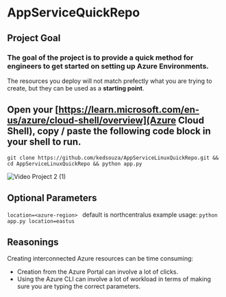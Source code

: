 # AppServiceQuickRepo

## Project Goal
### The goal of the project is to provide a __**quick**__ method for engineers to get started on setting up Azure Environments.

The resources you deploy will not match prefectly what you are trying to create, but they can be used as a **starting point**. 


## Open your [https://learn.microsoft.com/en-us/azure/cloud-shell/overview](Azure Cloud Shell), copy / paste the following code block in your shell to run. 
```
git clone https://github.com/kedsouza/AppServiceLinuxQuickRepo.git && cd AppServiceLinuxQuickRepo && python app.py
```
![Video Project 2 (1)](https://github.com/user-attachments/assets/a46b623a-b8c2-4313-8e32-fd4273c4693f)

## Optional Parameters
`location=<azure-region> ` default is northcentralus
example usage: `python app.py location=eastus`

## Reasonings

Creating interconnected Azure resources can be time consuming:
- Creation from the Azure Portal can involve a lot of clicks.
- Using the Azure CLI can involve a lot of workload in terms of making sure you are typing the correct parameters. 

